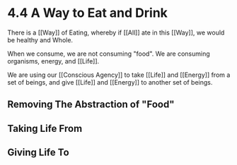 # 4.4 A Way to Eat and Drink

There is a [[Way]] of Eating, whereby if [[All]] ate in this [[Way]], we would be healthy and Whole. 

When we consume, we are not consuming "food". We are consuming organisms, energy, and [[Life]]. 

We are using our [[Conscious Agency]] to take [[Life]] and [[Energy]] from a set of beings, and give [[Life]] and [[Energy]] to another set of beings. 

## Removing The Abstraction of "Food"  


## Taking Life From


## Giving Life To 






